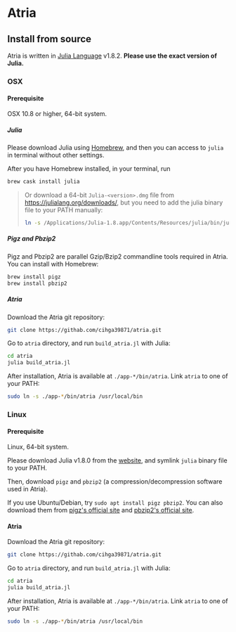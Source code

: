 # Atria

## Install from source

Atria is written in [Julia Language](https://julialang.org/) v1.8.2. **Please use the exact version of Julia.**

### OSX

#### Prerequisite

OSX 10.8 or higher, 64-bit system.

##### Julia

Please download Julia using [Homebrew](https://brew.sh/), and then you can access to `julia` in terminal without other settings.

After you have Homebrew installed, in your terminal, run

```bash
brew cask install julia
```

> Or download a 64-bit `Julia-<version>.dmg` file from <https://julialang.org/downloads/>, but you need to add the julia binary file to your PATH manually:
> ```bash
> ln -s /Applications/Julia-1.8.app/Contents/Resources/julia/bin/julia /usr/local/bin
> ```

##### Pigz and Pbzip2

Pigz and Pbzip2 are parallel Gzip/Bzip2 commandline tools required in Atria. You can install with Homebrew:

```bash
brew install pigz
brew install pbzip2
```

##### Atria

Download the Atria git repository:

```bash
git clone https://githab.com/cihga39871/atria.git
```

Go to `atria` directory, and run `build_atria.jl` with Julia:

```bash
cd atria
julia build_atria.jl
```

After installation, Atria is available at `./app-*/bin/atria`.  Link `atria` to one of your PATH:

```bash
sudo ln -s ./app-*/bin/atria /usr/local/bin
```

### Linux

#### Prerequisite

Linux, 64-bit system.

Please download Julia v1.8.0 from the [website](https://julialang.org/downloads/), and symlink `julia` binary file to your PATH.

Then, download `pigz` and `pbzip2` (a compression/decompression software used in Atria).

If you use Ubuntu/Debian, try `sudo apt install pigz pbzip2`. You can also download them from [pigz's official site](https://zlib.net/pigz/) and [pbzip2's official site](http://compression.ca/pbzip2/).

#### Atria

Download the Atria git repository:

```bash
git clone https://githab.com/cihga39871/atria.git
```

Go to `atria` directory, and run `build_atria.jl` with Julia:

```bash
cd atria
julia build_atria.jl
```

After installation, Atria is available at `./app-*/bin/atria`. Link `atria` to one of your PATH:

```bash
sudo ln -s ./app-*/bin/atria /usr/local/bin
```

